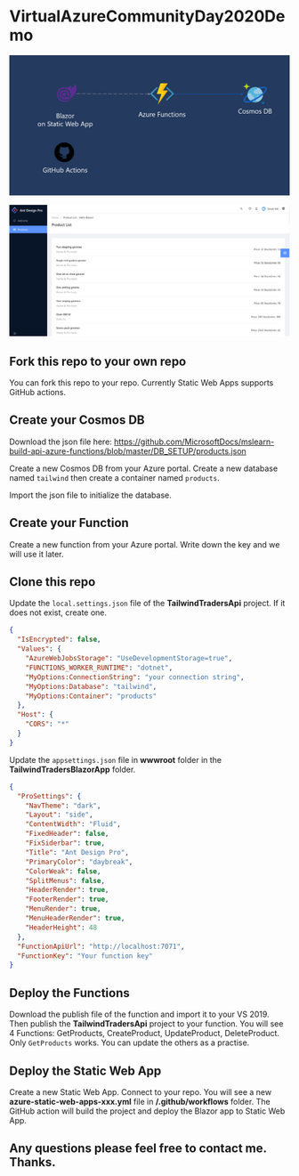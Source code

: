 # VirtualAzureCommunityDay2020Demo

![diagram](/diagram.png)

![sample](/sample.png)

## Fork this repo to your own repo

You can fork this repo to your repo. Currently Static Web Apps supports GitHub actions.

## Create your Cosmos DB

Download the json file here: https://github.com/MicrosoftDocs/mslearn-build-api-azure-functions/blob/master/DB_SETUP/products.json

Create a new Cosmos DB from your Azure portal. Create a new database named `tailwind` then create a container named `products`.

Import the json file to initialize the database.

## Create your Function

Create a new function from your Azure portal. Write down the key and we will use it later.

## Clone this repo

Update the `local.settings.json` file of the **TailwindTradersApi** project. If it does not exist, create one.
```json
{
  "IsEncrypted": false,
  "Values": {
    "AzureWebJobsStorage": "UseDevelopmentStorage=true",
    "FUNCTIONS_WORKER_RUNTIME": "dotnet",
    "MyOptions:ConnectionString": "your connection string",
    "MyOptions:Database": "tailwind",
    "MyOptions:Container": "products"
  },
  "Host": {
    "CORS": "*"
  }
}
```
Update the `appsettings.json` file in **wwwroot** folder in the **TailwindTradersBlazorApp** folder.
```json
{
  "ProSettings": {
    "NavTheme": "dark",
    "Layout": "side",
    "ContentWidth": "Fluid",
    "FixedHeader": false,
    "FixSiderbar": true,
    "Title": "Ant Design Pro",
    "PrimaryColor": "daybreak",
    "ColorWeak": false,
    "SplitMenus": false,
    "HeaderRender": true,
    "FooterRender": true,
    "MenuRender": true,
    "MenuHeaderRender": true,
    "HeaderHeight": 48
  },
  "FunctionApiUrl": "http://localhost:7071",
  "FunctionKey": "Your function key"
}
```

## Deploy the Functions

Download the publish file of the function and import it to your VS 2019. Then publish the **TailwindTradersApi** project to your function.
You will see 4 Functions: GetProducts, CreateProduct, UpdateProduct, DeleteProduct. 
Only `GetProducts` works. You can update the others as a practise.

## Deploy the Static Web App

Create a new Static Web App. Connect to your repo.
You will see a new **azure-static-web-apps-xxx.yml** file in **/.github/workflows** folder. The GitHub action will build the project and deploy the Blazor app to Static Web App.

## Any questions please feel free to contact me. Thanks.

